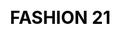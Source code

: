 ---
layout: "website"
css: /css/website.css
id: 5
workUrl: works/fashion21/
title: "FASHION 21"
type: "Web Design & Dev"
image: fashion-work.jpg
class: p3

cover-bg: /img/project/website/fashion21/cover-bg.jpg

social-media:
    - url: https://www.google.com
      social-icon: /img/project/website/icon_twitter.png
      
    - url: https://www.google.com
      social-icon: /img/project/website/icon_link.png
    
    - url: https://www.google.com
      social-icon: /img/project/website/icon_facebook.png  

work-info:
   - type: Client
     name: FS Cosmetics

   - type: Web Designer
     name: Nicole Lopuz

   - type: Web Developer
     name: Rens Ramos<br/>Ruel Aballe
    
      
project-type-icon: '/img/project/website/web_icon.png'

project-detail:
    - description: Fashion 21 was born from the idea of a fresh look for the woman of the 21st century. It was to offer to Filipinas a new brand of imported, good quality and long-lasting make up at an affordable price.
                   <br/><br/>
                   Fashion 21 aims to improve their online presence and adapt to the fastly growing and changing trends.

    - description: Our involvement was in giving the Fashion 21 a complete overhaul website design and development from their previous site.The challenge was to transform an old website into a new modern look, showing their products.



project-process:
    - title: Wireframe
    - title: Color Palette
    - title: Responsive Design
   

project-slider:
    - image: /img/project/film/slider/img1.jpg
    - image: /img/project/film/slider/img2.jpg
    - image: /img/project/film/slider/img3.jpg
    - image: /img/project/film/slider/img4.jpg
    - image: /img/project/film/slider/img5.jpg
    - image: /img/project/film/slider/img6.jpg
    - image: /img/project/film/slider/img1.jpg
    - image: /img/project/film/slider/img2.jpg
    - image: /img/project/film/slider/img3.jpg
    - image: /img/project/film/slider/img4.jpg
    - image: /img/project/film/slider/img5.jpg
    - image: /img/project/film/slider/img6.jpg

    
project-responsive: /fashion21/responsive-design.png
---